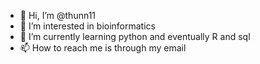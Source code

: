 - 👋 Hi, I’m @thunn11
- 👀 I’m interested in bioinformatics
- 🌱 I’m currently learning python and eventually R and sql
- 📫 How to reach me is through my email

<!---
thunn11/thunn11 is a ✨ special ✨ repository because its `README.md` (this file) appears on your GitHub profile.
You can click the Preview link to take a look at your changes.
--->
